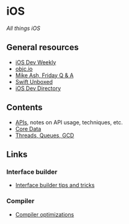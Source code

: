 # iOS

*All things iOS*

## General resources

- [iOS Dev Weekly](http://iosdevweekly.com)
- [objc.io](https://www.objc.io)
- [Mike Ash, Friday Q & A](https://www.mikeash.com/pyblog/)
- [Swift Unboxed](https://swiftunboxed.com)
- [iOS Dev Directory](https://iosdevdirectory.com)

## Contents

- [APIs](./apis.md), notes on API usage, techniques, etc.
- [Core Data](./core_data.md)
- [Threads, Queues, GCD](./threads_and_queues.md)

## Links

### Interface builder

- [Interface builder tips and tricks](https://useyourloaf.com/blog/more-interface-builder-tips-and-tricks/)

### Compiler

- [Compiler optimizations](https://gist.github.com/lsavino/38367f10c2d20aeec4f031610d2929b8)
